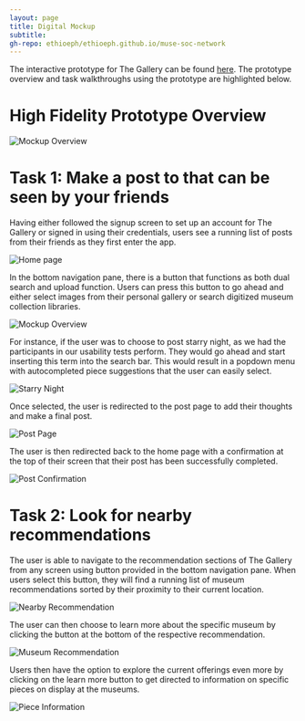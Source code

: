 ```yaml
---
layout: page
title: Digital Mockup
subtitle: 
gh-repo: ethioeph/ethioeph.github.io/muse-soc-network
---
```


The interactive prototype for The Gallery can be found [here](https://projects.invisionapp.com/prototype/cjof1i4ah00ojzz0134v6h7sg/play). The prototype overview and task walkthroughs using the prototype are highlighted below. 

# High Fidelity Prototype Overview

![Mockup Overview](./digital_mockup_overview.png)

# Task 1: Make a post to that can be seen by your friends

Having either followed the signup screen to set up an account for The Gallery or signed in using their credentials, users see a running list of posts from their friends as they first enter the app. 

![Home page](./welcome_screen.png)

In the bottom navigation pane, there is a button that functions as both dual search and upload function. Users can press this button to go ahead and either select images from their personal gallery or search digitized museum collection libraries. 

![Mockup Overview](./search_upload.png)

For instance, if the user was to choose to post starry night, as we had the participants in our usability tests perform. They would go ahead and start inserting this term into the search bar. This would result in a popdown menu with autocompleted piece suggestions that the user can easily select. 

![Starry Night](./starry_night_search.png)

Once selected, the user is redirected to the post page to add their thoughts and make a final post. 

![Post Page](./post_page.png)

The user is then redirected back to the home page with a confirmation at the top of their screen that their post has been successfully completed. 

![Post Confirmation](./post_confirmation.png)

# Task 2: Look for nearby recommendations

The user is able to navigate to the recommendation sections of The Gallery from any screen using button provided in the bottom navigation pane. When users select this button, they will find a running list of museum recommendations sorted by their proximity to their current location. 

![Nearby Recommendation](./nearby_recommendation.png)

The user can then choose to learn more about the specific museum by clicking the button at the bottom of the respective recommendation. 

![Museum Recommendation](./museum_recommendation.png)

Users then have the option to explore the current offerings even more by clicking on the learn more button to get directed to information on specific pieces on display at the museums. 

![Piece Information](./piece_information.png)


